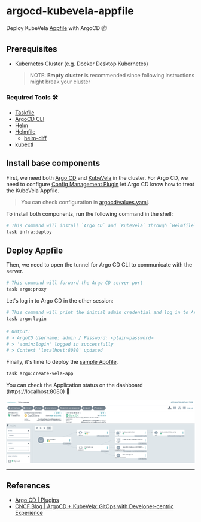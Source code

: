 # argocd-kubevela-appfile

Deploy KubeVela [Appfile](https://kubevela.io/docs/developers/learn-appfile) with ArgoCD 📦

## Prerequisites

- Kubernetes Cluster (e.g. Docker Desktop Kubernetes)
  > NOTE: **Empty cluster** is recommended since following instructions might break your cluster

### Required Tools 🛠

- [Taskfile](https://taskfile.dev)
- [ArgoCD CLI](https://argo-cd.readthedocs.io/en/stable/getting_started/#2-download-argo-cd-cli)
- [Helm](https://helm.sh)
- [Helmfile](https://github.com/helmfile/helmfile)
  - [helm-diff](https://github.com/databus23/helm-diff)
- [kubectl](https://kubernetes.io/docs/tasks/tools)

## Install base components

First, we need both [Argo CD](https://github.com/argoproj/argo-cd) and [KubeVela](https://kubevela.io) in the cluster. For Argo CD, we need to configure [Config Management Plugin](https://argo-cd.readthedocs.io/en/stable/user-guide/config-management-plugins) let Argo CD know how to treat the KubeVela Appfile.

> You can check configuration in [argocd/values.yaml](./deployments/infra/argocd/values.yaml).

To install both components, run the following command in the shell:

```sh
# This command will install `Argo CD` and `KubeVela` through `Helmfile`.
task infra:deploy
```

## Deploy Appfile

Then, we need to open the tunnel for Argo CD CLI to communicate with the server.

```sh
# This command will forward the Argo CD server port
task argo:proxy
```

Let's log in to Argo CD in the other session:

```sh
# This command will print the initial admin credential and log in to Argo CD
task argo:login

# Output:
# > ArgoCD Username: admin / Password: <plain-password>
# > 'admin:login' logged in successfully
# > Context 'localhost:8080' updated
```

Finally, it's time to deploy the [sample Appfile](./sample/appfile.yaml).

```sh
task argo:create-vela-app
```

You can check the Application status on the dashboard (https://localhost:8080) 🥳

![Application Status](./resources/app-dashboard.png)

---

## References

- [Argo CD | Plugins](https://argo-cd.readthedocs.io/en/stable/user-guide/config-management-plugins)
- [CNCF Blog | ArgoCD + KubeVela: GitOps with Developer-centric Experience](https://www.cncf.io/blog/2020/12/22/argocd-kubevela-gitops-with-developer-centric-experience)
